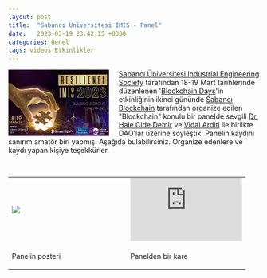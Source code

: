 ```yaml
---
layout: post
title:  "Sabancı Üniversitesi IMIS - Panel"
date:   2023-03-19 23:42:15 +0300
categories: Genel
tags: videos Etkinlikler
---
```


<img align="left" src="/assets/resilience-imis-poster.jpg" style="width:40%; padding-right:20px"> [Sabancı Üniversitesi Industrial Engineering Society](https://clubs.sabanciuniv.edu/en/clubs/industrial-engineering-society-ies) tarafından 18-19 Mart tarihlerinde düzenlenen '[Blockchain Days](https://www.blockchaindays.org/)'in etkinliğinin ikinci gününde [Sabancı Blockchain](https://twitter.com/Sublockchain) tarafından organize edilen "Blockchain" konulu bir panelde sevgili [Dr. Hale Cide Demir](https://twitter.com/DrHaleCideDemir) ve [Vidal Arditi](https://twitter.com/vidal_arditi) ile birlikte DAO'lar üzerine söyleştik. Panelin kaydını sanırım amatör biri yapmış. Aşağıda bulabilirsiniz. Organize edenlere ve kaydı yapan kişiye teşekkürler. 

&nbsp;

<table><tr>
<td style="width:50%">
<img src="/assets/sabancı-uni-ies-panel-230319_640.jpg">
</td>
</td>
<td style="width:50%">
<iframe width="224" height="126" src="https://www.youtube.com/embed/lExjz8BSdjs" frameborder="0" allowfullscreen></iframe></td></tr>
<tr><td style="width:50%; vertical-align:top">
<p>
Panelin posteri
</p></td>
<td style="width:50%; vertical-align:top">
<p>Panelden bir kare</p>
</td>
</tr>
</table>

&nbsp;

